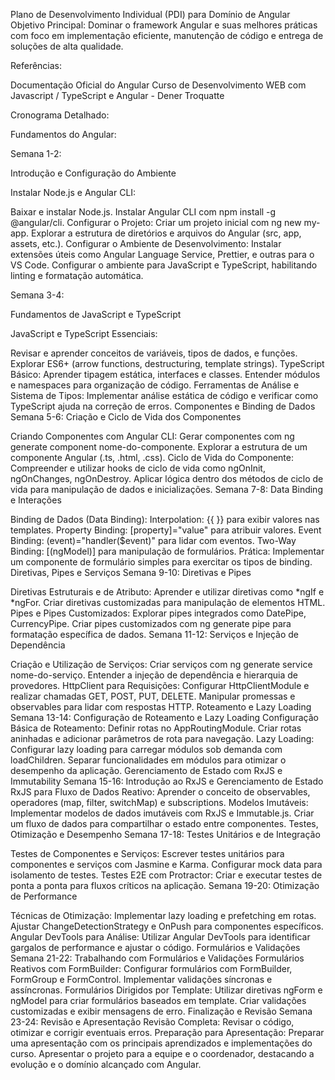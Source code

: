 Plano de Desenvolvimento Individual (PDI) para Domínio de Angular
Objetivo Principal: Dominar o framework Angular e suas melhores práticas com foco em implementação eficiente, manutenção de código e entrega de soluções de alta qualidade.

Referências:

Documentação Oficial do Angular
Curso de Desenvolvimento WEB com Javascript / TypeScript e Angular - Dener Troquatte

Cronograma Detalhado:

Fundamentos do Angular: 

Semana 1-2: 

Introdução e Configuração do Ambiente

Instalar Node.js e Angular CLI:

Baixar e instalar Node.js.
Instalar Angular CLI com npm install -g @angular/cli.
Configurar o Projeto:
Criar um projeto inicial com ng new my-app.
Explorar a estrutura de diretórios e arquivos do Angular (src, app, assets, etc.).
Configurar o Ambiente de Desenvolvimento:
Instalar extensões úteis como Angular Language Service, Prettier, e outras para o VS Code.
Configurar o ambiente para JavaScript e TypeScript, habilitando linting e formatação automática.

Semana 3-4: 

Fundamentos de JavaScript e TypeScript

JavaScript e TypeScript Essenciais:

Revisar e aprender conceitos de variáveis, tipos de dados, e funções.
Explorar ES6+ (arrow functions, destructuring, template strings).
TypeScript Básico:
Aprender tipagem estática, interfaces e classes.
Entender módulos e namespaces para organização de código.
Ferramentas de Análise e Sistema de Tipos:
Implementar análise estática de código e verificar como TypeScript ajuda na correção de erros.
Componentes e Binding de Dados
Semana 5-6: Criação e Ciclo de Vida dos Componentes

Criando Componentes com Angular CLI:
Gerar componentes com ng generate component nome-do-componente.
Explorar a estrutura de um componente Angular (.ts, .html, .css).
Ciclo de Vida do Componente:
Compreender e utilizar hooks de ciclo de vida como ngOnInit, ngOnChanges, ngOnDestroy.
Aplicar lógica dentro dos métodos de ciclo de vida para manipulação de dados e inicializações.
Semana 7-8: Data Binding e Interações

Binding de Dados (Data Binding):
Interpolation: {{ }} para exibir valores nas templates.
Property Binding: [property]="value" para atribuir valores.
Event Binding: (event)="handler($event)" para lidar com eventos.
Two-Way Binding: [(ngModel)] para manipulação de formulários.
Prática:
Implementar um componente de formulário simples para exercitar os tipos de binding.
Diretivas, Pipes e Serviços
Semana 9-10: Diretivas e Pipes

Diretivas Estruturais e de Atributo:
Aprender e utilizar diretivas como *ngIf e *ngFor.
Criar diretivas customizadas para manipulação de elementos HTML.
Pipes e Pipes Customizados:
Explorar pipes integrados como DatePipe, CurrencyPipe.
Criar pipes customizados com ng generate pipe para formatação específica de dados.
Semana 11-12: Serviços e Injeção de Dependência

Criação e Utilização de Serviços:
Criar serviços com ng generate service nome-do-serviço.
Entender a injeção de dependência e hierarquia de provedores.
HttpClient para Requisições:
Configurar HttpClientModule e realizar chamadas GET, POST, PUT, DELETE.
Manipular promessas e observables para lidar com respostas HTTP.
Roteamento e Lazy Loading
Semana 13-14: Configuração de Roteamento e Lazy Loading
Configuração Básica de Roteamento:
Definir rotas no AppRoutingModule.
Criar rotas aninhadas e adicionar parâmetros de rota para navegação.
Lazy Loading:
Configurar lazy loading para carregar módulos sob demanda com loadChildren.
Separar funcionalidades em módulos para otimizar o desempenho da aplicação.
Gerenciamento de Estado com RxJS e Immutability
Semana 15-16: Introdução ao RxJS e Gerenciamento de Estado
RxJS para Fluxo de Dados Reativo:
Aprender o conceito de observables, operadores (map, filter, switchMap) e subscriptions.
Modelos Imutáveis:
Implementar modelos de dados imutáveis com RxJS e Immutable.js.
Criar um fluxo de dados para compartilhar o estado entre componentes.
Testes, Otimização e Desempenho
Semana 17-18: Testes Unitários e de Integração

Testes de Componentes e Serviços:
Escrever testes unitários para componentes e serviços com Jasmine e Karma.
Configurar mock data para isolamento de testes.
Testes E2E com Protractor:
Criar e executar testes de ponta a ponta para fluxos críticos na aplicação.
Semana 19-20: Otimização de Performance

Técnicas de Otimização:
Implementar lazy loading e prefetching em rotas.
Ajustar ChangeDetectionStrategy e OnPush para componentes específicos.
Angular DevTools para Análise:
Utilizar Angular DevTools para identificar gargalos de performance e ajustar o código.
Formulários e Validações
Semana 21-22: Trabalhando com Formulários e Validações
Formulários Reativos com FormBuilder:
Configurar formulários com FormBuilder, FormGroup e FormControl.
Implementar validações síncronas e assíncronas.
Formulários Dirigidos por Template:
Utilizar diretivas ngForm e ngModel para criar formulários baseados em template.
Criar validações customizadas e exibir mensagens de erro.
Finalização e Revisão
Semana 23-24: Revisão e Apresentação
Revisão Completa:
Revisar o código, otimizar e corrigir eventuais erros.
Preparação para Apresentação:
Preparar uma apresentação com os principais aprendizados e implementações do curso.
Apresentar o projeto para a equipe e o coordenador, destacando a evolução e o domínio alcançado com Angular.
